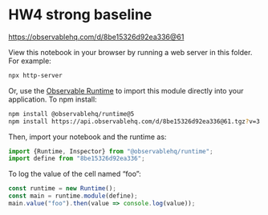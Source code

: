 # HW4 strong baseline

https://observablehq.com/d/8be15326d92ea336@61

View this notebook in your browser by running a web server in this folder. For
example:

~~~sh
npx http-server
~~~

Or, use the [Observable Runtime](https://github.com/observablehq/runtime) to
import this module directly into your application. To npm install:

~~~sh
npm install @observablehq/runtime@5
npm install https://api.observablehq.com/d/8be15326d92ea336@61.tgz?v=3
~~~

Then, import your notebook and the runtime as:

~~~js
import {Runtime, Inspector} from "@observablehq/runtime";
import define from "8be15326d92ea336";
~~~

To log the value of the cell named “foo”:

~~~js
const runtime = new Runtime();
const main = runtime.module(define);
main.value("foo").then(value => console.log(value));
~~~
